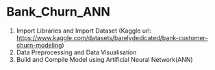# Bank_Churn_ANN
 1. Import Libraries and  Import Dataset (Kaggle url: https://www.kaggle.com/datasets/barelydedicated/bank-customer-churn-modeling)
 2. Data Preprocessing and Data Visualisation
 3. Build and Compile Model using Artificial Neural Network(ANN)
